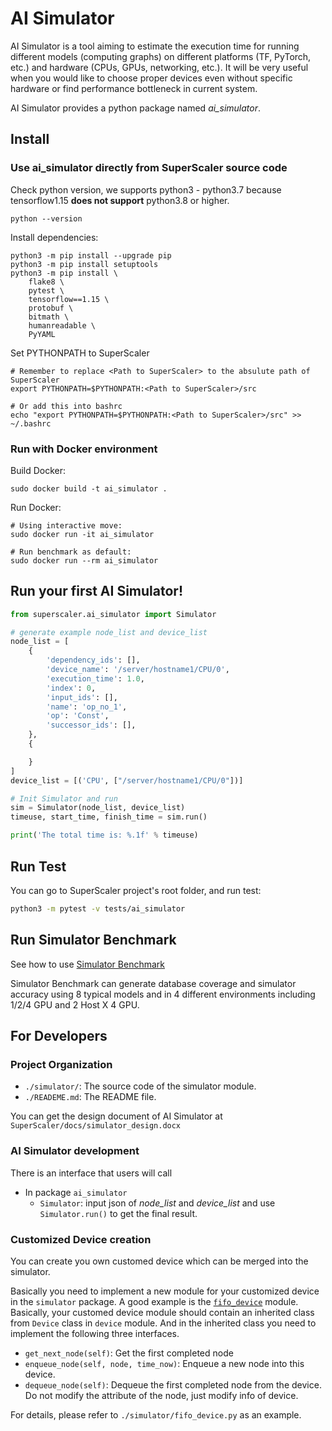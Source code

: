 # AI Simulator

AI Simulator is a tool aiming to estimate the execution time for running different models (computing graphs) on different platforms (TF, PyTorch, etc.) and hardware (CPUs, GPUs, networking, etc.). It will be very useful when you would like to choose proper devices even without specific hardware or find performance bottleneck in current system.

AI Simulator provides a python package named *ai_simulator*.

## Install

### Use ai_simulator directly from SuperScaler source code

Check python version, we supports python3 - python3.7 because tensorflow1.15 **does not support** python3.8 or higher.

```
python --version
```

Install dependencies:

  ```
  python3 -m pip install --upgrade pip
  python3 -m pip install setuptools
  python3 -m pip install \
      flake8 \
      pytest \
      tensorflow==1.15 \
      protobuf \
      bitmath \
      humanreadable \
      PyYAML
  ```

Set PYTHONPATH to SuperScaler

  ```
  # Remember to replace <Path to SuperScaler> to the absulute path of SuperScaler
  export PYTHONPATH=$PYTHONPATH:<Path to SuperScaler>/src

  # Or add this into bashrc
  echo "export PYTHONPATH=$PYTHONPATH:<Path to SuperScaler>/src" >> ~/.bashrc
  ```

### Run with Docker environment

Build Docker:

  ```
  sudo docker build -t ai_simulator .
  ```

Run Docker:

```
# Using interactive move:
sudo docker run -it ai_simulator

# Run benchmark as default:
sudo docker run --rm ai_simulator
```

## Run your first AI Simulator!

```python
from superscaler.ai_simulator import Simulator

# generate example node_list and device_list
node_list = [
    {
        'dependency_ids': [],
        'device_name': '/server/hostname1/CPU/0',
        'execution_time': 1.0,
        'index': 0,
        'input_ids': [],
        'name': 'op_no_1',
        'op': 'Const',
        'successor_ids': [],
    },
    {

    }
]
device_list = [('CPU', ["/server/hostname1/CPU/0"])]

# Init Simulator and run
sim = Simulator(node_list, device_list)
timeuse, start_time, finish_time = sim.run()

print('The total time is: %.1f' % timeuse)
```

## Run Test

You can go to SuperScaler project's root folder, and run test:

```bash
python3 -m pytest -v tests/ai_simulator
```

## Run Simulator Benchmark

See how to use [Simulator Benchmark](simulator_benchmark/README.md)

Simulator Benchmark can generate database coverage and simulator accuracy using 8 typical models and in 4 different environments including 1/2/4 GPU and 2 Host X 4 GPU.

## For Developers

### Project Organization

- `./simulator/`: The source code of the simulator module.
- `./READEME.md`: The README file.

You can get the design document of AI Simulator at `SuperScaler/docs/simulator_design.docx` 

### AI Simulator development

There is an interface that users will call

- In package `ai_simulator`
  - `Simulator`: input json of *node_list* and *device_list* and use `Simulator.run()` to get the final result.

### Customized Device creation

You can create you own customed device which can be merged into the simulator.

Basically you need to implement a new module for your customized device in the `simulator` package. A good example is the [`fifo_device`](https://msrasrg.visualstudio.com/SuperScaler/_git/SuperScaler?path=%2Fai_simulator%2Fsimulator%2Ffifo_device.py&version=GBdev&_a=contents) module. Basically, your customed device module should contain an inherited class from `Device` class in `device` module. And in the inherited class you need to implement the following three interfaces.

- `get_next_node(self)`: Get the first completed node
- `enqueue_node(self, node, time_now)`: Enqueue a new node into this device.
- `dequeue_node(self)`: Dequeue the first completed node from the device. Do not modify the attribute of the node, just modify info of device.

For details, please refer to `./simulator/fifo_device.py` as an example.
